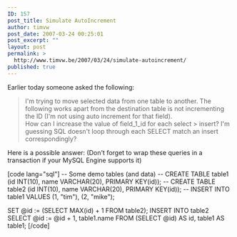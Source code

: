 ```yaml
---
ID: 157
post_title: Simulate AutoIncrement
author: timvw
post_date: 2007-03-24 00:25:01
post_excerpt: ""
layout: post
permalink: >
  http://www.timvw.be/2007/03/24/simulate-autoincrement/
published: true
---
```

<p>Earlier today someone asked the following:</p>
<blockquote>
<div>
I'm trying to move selected data from one table to another. The following works apart from the destination table is not incrementing the ID (I'm not using auto increment for that field).
<br/>
How can I increase the value of field_1_id for each select > insert? I'm guessing SQL doesn't loop through each SELECT match an insert correspondingly?
</div>
</blockquote>

<p>Here is a possible answer: (Don't forget to wrap these queries in a transaction if your MySQL Engine supports it)</p>
[code lang="sql"]
-- Some demo tables (and data)
-- CREATE TABLE table1 (id INT(10), name VARCHAR(20), PRIMARY KEY(id));
-- CREATE TABLE table2 (id INT(10), name VARCHAR(20), PRIMARY KEY(id));
-- INSERT INTO table1 VALUES (1, "tim"), (2, "mike");

SET @id := (SELECT MAX(id) + 1 FROM table2);
INSERT INTO table2 SELECT @id := @id  + 1, table1.name FROM (SELECT @id) AS id, table1 AS table1;
[/code]